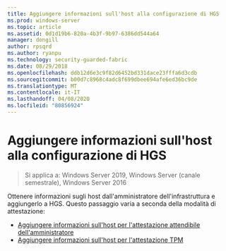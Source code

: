 ```yaml
---
title: Aggiungere informazioni sull'host alla configurazione di HGS
ms.prod: windows-server
ms.topic: article
ms.assetid: 0d1d19b6-820a-4b3f-9b97-6386dd544a64
manager: dongill
author: rpsqrd
ms.author: ryanpu
ms.technology: security-guarded-fabric
ms.date: 08/29/2018
ms.openlocfilehash: ddb12d6e3c9f82d6452bd331dace23fffa6d3cdb
ms.sourcegitcommit: b00d7c8968c4adc8f699dbee694afe6ed36bc9de
ms.translationtype: MT
ms.contentlocale: it-IT
ms.lasthandoff: 04/08/2020
ms.locfileid: "80856924"
---
```

# <a name="add-host-information-to-the-hgs-configuration"></a>Aggiungere informazioni sull'host alla configurazione di HGS

>Si applica a: Windows Server 2019, Windows Server (canale semestrale), Windows Server 2016

Ottenere informazioni sugli host dall'amministratore dell'infrastruttura e aggiungerlo a HGS. Questo passaggio varia a seconda della modalità di attestazione:

- [Aggiungere informazioni sull'host per l'attestazione attendibile dell'amministratore](guarded-fabric-add-host-information-for-admin-trusted-attestation.md)
- [Aggiungere informazioni sull'host per l'attestazione TPM](guarded-fabric-add-host-information-for-tpm-trusted-attestation.md) 

